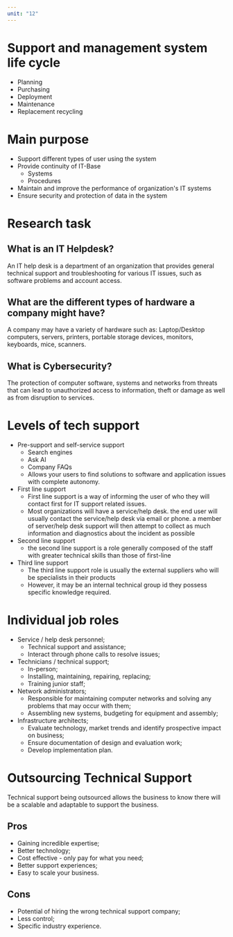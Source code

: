 ```yaml
---
unit: "12"
---
```

# Support and management system life cycle
- Planning
- Purchasing
- Deployment
- Maintenance
- Replacement recycling
# Main purpose
- Support different types of user using the system
- Provide continuity of IT-Base
    - Systems
    - Procedures
- Maintain and improve the performance of organization's IT systems
- Ensure security and protection of data in the system
# Research task
## What is an IT Helpdesk?
An IT help desk is a department of an organization that provides general technical support and troubleshooting for various IT issues, such as software problems and account access.
## What are the different types of hardware a company might have?
A company may have a variety of hardware such as: Laptop/Desktop computers, servers, printers, portable storage devices, monitors, keyboards, mice, scanners.
## What is Cybersecurity?
The protection of computer software, systems and networks from threats that can lead to unauthorized access to information, theft or damage as well as from disruption to services.
# Levels of tech support
- Pre-support and self-service support
	- Search engines
	- Ask AI
	- Company FAQs
	- Allows your users to find solutions to software and application issues with complete autonomy.
- First line support
	- First line support is a way of informing the user of who they will contact first for IT support related issues.
	- Most organizations will have a service/help desk. the end user will usually contact the service/help desk via email or phone. a member of server/help desk support will then attempt to collect as much information and diagnostics about the incident as possible
- Second line support
	- the second line support is a role generally composed of the staff with greater technical skills than those of first-line
- Third line support
	- The third line support role is usually the external suppliers who will be specialists in their products
	- However, it may be an internal technical group id they possess specific knowledge required.
# Individual job roles
- Service / help desk personnel;
	- Technical support and assistance;
	- Interact through phone calls to resolve issues;
- Technicians / technical support;
	- In-person;
	- Installing, maintaining, repairing, replacing;
	- Training junior staff;
- Network administrators;
	- Responsible for maintaining computer networks and solving any problems that may occur with them;
	- Assembling new systems, budgeting for equipment and assembly;
- Infrastructure architects;
	- Evaluate technology, market trends and identify prospective impact on business;
	- Ensure documentation of design and evaluation work;
	- Develop implementation plan.
# Outsourcing Technical Support
Technical support being outsourced allows the business to know there will be a scalable and adaptable to support the business.
## Pros
- Gaining incredible expertise;
- Better technology;
- Cost effective - only pay for what you need;
- Better support experiences;
- Easy to scale your business.
## Cons
- Potential of hiring the wrong technical support company;
- Less control;
- Specific industry experience.
